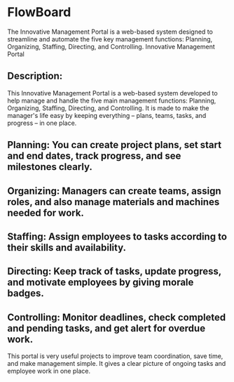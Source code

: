 # FlowBoard
The Innovative Management Portal is a web-based system designed to streamline and automate the five key management functions: Planning, Organizing, Staffing, Directing, and Controlling.
Innovative Management Portal

## Description:
This Innovative Management Portal is a web-based system developed to help manage and handle the five main management functions: Planning, Organizing, Staffing, Directing, and Controlling. It is made to make the manager's life easy by keeping everything – plans, teams, tasks, and progress – in one place.

## Planning: You can create project plans, set start and end dates, track progress, and see milestones clearly.

## Organizing: Managers can create teams, assign roles, and also manage materials and machines needed for work.

## Staffing: Assign employees to tasks according to their skills and availability.

## Directing: Keep track of tasks, update progress, and motivate employees by giving morale badges.

## Controlling: Monitor deadlines, check completed and pending tasks, and get alert for overdue work.

This portal is very useful projects to improve team coordination, save time, and make management simple. It gives a clear picture of ongoing tasks and employee work in one place.
